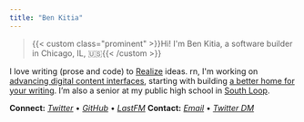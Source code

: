 ```yaml
---
title: "Ben Kitia"
---
```


> {{< custom class="prominent" >}}Hi! I'm Ben Kitia, a software builder in Chicago, IL, 🇺🇸{{< /custom >}}

I love writing (prose and code) to [Realize](/Realize.pdf) ideas. rn, I'm working on [advancing digital content interfaces](https://helianth.co/ref=kitia.net), starting with building [a better home for your writing](https://pubnent.com). I’m also a senior at my public high school in [South Loop](https://www.flickr.com/search/?sort=interestingness-desc&safe_search=1&text=southloop&view_all=1).

**Connect:** *[Twitter](https://twitter.com/benkitia)* • *[GitHub](https://github.com/benkitia)* • *[LastFM](https://www.last.fm/user/benkitia)*
**Contact:** *[Email](https://www.kitia.net/email)* • *[Twitter DM](https://twitter.com/messages/compose?recipient_id=1188270454303277056)*
